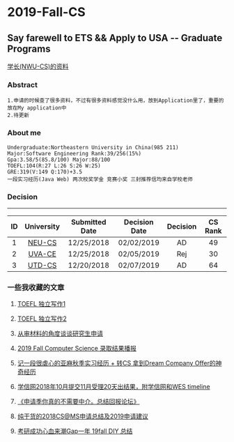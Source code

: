 # 2019-Fall-CS
## Say farewell to ETS && Apply to USA -- Graduate Programs

[学长(NWU-CS)的资料](https://github.com/Aaron0813/Flying-Aboard.git)
### Abstract
```
1.申请的时候查了很多资料，不过有很多资料感觉没什么用，放到Application里了，重要的放在My application中
2.待更新
```
### About me
```
Undergraduate:Northeastern University in China(985 211)
Major:Software Engineering Rank:39/256(15%)
Gpa:3.58/5(85.8/100) Major:88/100 
TOEFL:104(R:27 L:26 S:26 W:25)
GRE:319(V:149 Q:170)+3.5
一段实习经历(Java Web) 两次校奖学金 竞赛小奖 三封推荐信均来自学校老师
```
### Decision
---
|ID|University|Submitted Date|Decision Date|Decision|CS Rank|
|:--:|:--:|:--:|:--:|:--:|:--:|
|1|[NEU-CS](https://www.khoury.northeastern.edu/academics/masters/masters-apply/)|12/25/2018|02/02/2019|AD|49|
|2|[UVA-CE](https://engineering.virginia.edu/future-grads/graduate-admission#accordion6763)|12/25/2018|02/05/2019|Rej|30|
|3|[UTD-CS](https://www.utdallas.edu/admissions/graduate/degrees/detail.php?d=151)|12/20/2018|02/07/2019|AD|64|

### 一些我收藏的文章

1. [TOEFL 独立写作1](https://www.1point3acres.com/bbs/forum.php?mod=viewthread&tid=457373&extra=page%3D1)

2. [TOEFL 独立写作2](https://www.1point3acres.com/bbs/forum.php?mod=viewthread&tid=445404#lastpost)

3. [从审材料的角度谈谈研究生申请](https://www.1point3acres.com/bbs/thread-463109-1-1.html)

4. [2019 Fall Computer Science 录取结果播报](https://www.1point3acres.com/bbs/thread-471012-1-1.html)

5. [记一段很虐心的亚麻秋季实习经历 + 转CS 拿到Dream Company Offer的神奇经历](https://www.1point3acres.com/bbs/thread-464513-1-1.html)

6. [学信网2018年10月提交11月受理20天出结果，附学信网和WES timeline](https://www.1point3acres.com/bbs/forum.php?mod=viewthread&tid=460217)

7. [《申请季你真的不需要中介。总结回报论坛》](https://www.1point3acres.com/bbs/forum.php?mod=viewthread&tid=134835)

8. [纯干货的2018CS@MS申请总结及2019申请建议](https://www.1point3acres.com/bbs/forum.php?mod=viewthread&tid=447269)

9. [考研成功心血来潮Gap一年 19fall DIY 总结](https://www.1point3acres.com/bbs/thread-480684-1-1.html)






